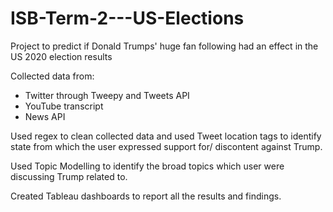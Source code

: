 # ISB-Term-2---US-Elections
Project to predict if Donald Trumps' huge fan following had an effect in the US 2020 election results

Collected data from:
 - Twitter through Tweepy and Tweets API
 - YouTube transcript
 - News API
 
 Used regex to clean collected data and used Tweet location tags to identify state from which the user expressed support for/ discontent against Trump. 
 
 Used Topic Modelling to identify the broad topics which user were discussing Trump related to.
 
 Created Tableau dashboards to report all the results and findings.
